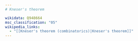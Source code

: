 ```yaml
---
# Kneser's theorem

wikidata: Q948664
msc_classification: "05"
wikipedia_links:
  - "[[Kneser's theorem (combinatorics)|Kneser's theorem]]"
---
```

